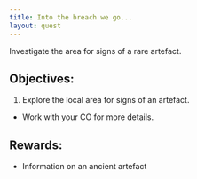 ```yaml
---
title: Into the breach we go...
layout: quest
---
```


Investigate the area for signs of a rare artefact.

## Objectives:
1. Explore the local area for signs of an artefact.

* Work with your CO for more details.

## Rewards:
- Information on an ancient artefact
